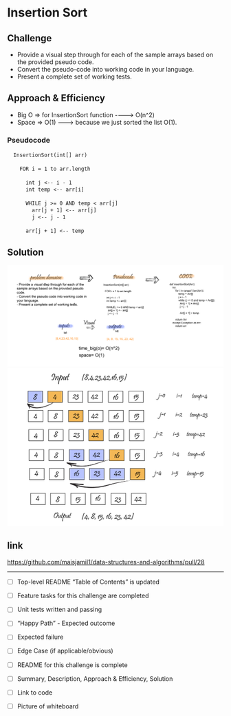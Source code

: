# Insertion Sort
## Challenge
- Provide a visual step through for each of the sample arrays based on the provided pseudo code.
- Convert the pseudo-code into working code in your language.
- Present a complete set of working tests.


## Approach & Efficiency
 - Big O => for InsertionSort function ----> O(n^2)
 - Space => O(1) ---> because we just sorted the list  O(1).


### Pseudocode
```
  InsertionSort(int[] arr)
  
    FOR i = 1 to arr.length
    
      int j <-- i - 1
      int temp <-- arr[i]
      
      WHILE j >= 0 AND temp < arr[j]
        arr[j + 1] <-- arr[j]
        j <-- j - 1
        
      arr[j + 1] <-- temp

```
## Solution

![img](../../../../assets/insertionSort.jpg)
![img](../../../../assets/insertionSort2.jpg)



## link
https://github.com/maisjamil1/data-structures-and-algorithms/pull/28

_________________________________________________________
- [ ] Top-level README “Table of Contents” is updated
- [ ] Feature tasks for this challenge are completed
- [ ] Unit tests written and passing
- [ ] “Happy Path” - Expected outcome
- [ ] Expected failure
- [ ] Edge Case (if applicable/obvious)
- [ ] README for this challenge is complete
- [ ] Summary, Description, Approach & Efficiency, Solution
- [ ] Link to code
- [ ] Picture of whiteboard



